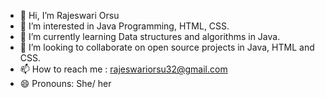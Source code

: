 - 👋 Hi, I’m Rajeswari Orsu
- 👀 I’m interested in Java Programming, HTML, CSS.
- 🌱 I’m currently learning Data structures and algorithms in Java.
- 💞️ I’m looking to collaborate on open source projects in Java, HTML and CSS. 
- 📫 How to reach me : rajeswariorsu32@gmail.com
- 😄 Pronouns: She/ her

<!---
rajeswariorsu/rajeswariorsu is a ✨ special ✨ repository because its `README.md` (this file) appears on your GitHub profile.
You can click the Preview link to take a look at your changes.
--->
